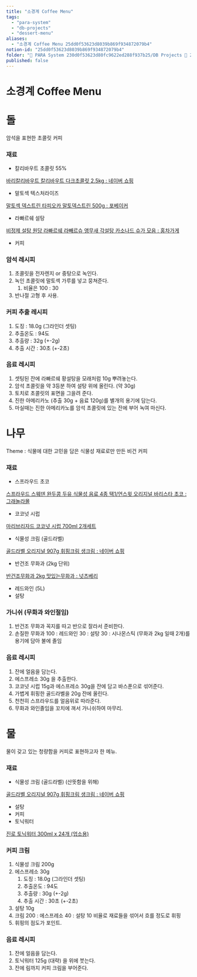 ```yaml
---
title: "소경계 Coffee Menu"
tags:
  - "para-system"
  - "db-projects"
  - "dessert-menu"
aliases:
  - "소경계 Coffee Menu 25dd0f53623d8039b869f934872079b4"
notion-id: "25dd0f53623d8039b869f934872079b4"
folder: "🚀 PARA System 230d0f53623d80fc9622ed288f937b25/DB Projects 🚀 230d0f53623d8153bf62f23dd93ce93f/소경계 프로젝트 1f7d0f53623d80adb89ac5403937e464/Dessert Menu 254d0f53623d801a8e71ef9af376dda7"
published: false
---
```


# 소경계 Coffee Menu

# **돌**

암석을 표현한 초콜릿 커피

### 재료

* 칼리바우트 초콜릿 55%

[바리칼리바우트 칼리바우트 다크초콜릿 2.5kg : 네이버 쇼핑](https://search.shopping.naver.com/catalog/9338117619?cat_id=50002000)

* 말토섹 텍스처라이즈

[말토섹 덱스트린 타피오카 말토덱스트린 500g : 포베이커](https://smartstore.naver.com/4baker/products/6429149432?NaPm=ct%3Dl4w9l9sg%7Cci%3Dafb3c021e691a9d97aa2eb6320ea6a3d02e2a84b%7Ctr%3Dslsl%7Csn%3D456601%7Chk%3D94efa12a80df9e1db011a3d1eb9795f858300a2e)

* 라빠르쉐 설탕

[비정제 설탕 원당 라빠르쉐 라빼르슈 앵무새 각설탕 카소나드 슈가 모음 : 홍차가게](https://smartstore.naver.com/teashop/products/5651414835?NaPm=ct%3Dl4w9nrao%7Cci%3Dcafe685c4a2e1e797361fd810562830c26425752%7Ctr%3Dslsl%7Csn%3D231790%7Chk%3D859d0f339f01ca24dab401262a449bd883ec38ae)

* 커피

### 암석 레시피

1. 초콜릿을 전자렌지 or 중탕으로 녹인다.
2. 녹인 초콜릿에 말토섹 가루를 넣고 뭉쳐준다.
   1. 비율은 100 : 30
3. 반나절 고형 후  사용.

### 커피 추출 레시피

1. 도징 : 18.0g (그라인더 셋팅)
2. 추출온도 : 94도
3. 추출량 : 32g (+-2g)
4. 추출 시간 : 30초 (+-2초)

### 음료 레시피

1. 셋팅된 잔에 라빠르쉐 황설탕을 모래처럼 10g 뿌려놓는다.
2. 암석 초콜릿을 약 3등분 하여 설탕 위에 올린다. (약 30g)
3. 토치로 초콜릿의 표면을 그을려 준다.
4. 진한 아메리카노 (추출 30g + 음료 120g)를 별개의 용기에 담는다.
5. 마실때는 진한 아메리카노를 암석 초콜릿에 있는 잔에 부어 녹여 마신다.

# 나무

Theme : 식물에 대한 고민을 담은 식물성 재료로만 만든 비건 커피

### 재료

* 스프라우드 초코

[스프라우드 스웨덴 완두콩 두유 식물성 음료 4종 택1/언스윗 오리지널 바리스타 초코 : 그래놀라몰](https://smartstore.naver.com/granola/products/5279229988?NaPm=ct%3Dl4w9oqsg%7Cci%3D1a7e06bfaa81bd5f3301727752ebd1885af6c13d%7Ctr%3Dsls%7Csn%3D204192%7Chk%3D8e02ba46b438b9552d842c9e3f3991e484161191)

* 코코넛 시럽

[마리브리자드 코코넛 시럽 700ml 2개세트](https://www.megacoffee.co.kr/goods/goods_view.php?goodsNo=92618)

* 식물성 크림 (골드라벨)

[골드라벨 오리지널 907g 휘핑크림 생크림 : 네이버 쇼핑](https://search.shopping.naver.com/catalog/29184844800?cat_id=50001757)

* 반건조 무화과 (2kg 단위)

[반건조무화과 2kg 맛있는무화과 : 넛츠베리](https://smartstore.naver.com/nutsberry/products/2770779528)

* 레드와인 (5L)
* 설탕

### 가니쉬 (무화과 와인절임)

1. 반건조 무화과 꼭지를 따고 반으로 잘라서 준비한다.
2. 손질한 무화과 100 : 레드와인 30 : 설탕 30 : 시나몬스틱 (무화과 2kg 일때 2개)를 용기에 담아 불에 졸임

### 음료 레시피

1. 잔에 얼음을 담는다.
2. 에스프레소 30g 을 추출한다.
3. 코코넛 시럽 15g과 에스프레소 30g을 잔에 담고 바스푼으로 섞어준다.
4. 가볍게 휘핑한 골드라벨을 20g 잔에 올린다.
5. 천천히 스프라우드를 얼음위로 따라준다.
6. 무화과 와인졸임을 꼬치에 껴서 가니쉬하여 마무리.

# 물

물이 갖고 있는 청량함을 커피로 표현하고자 한 메뉴.

### 재료

* 식물성 크림 (골드라벨) (산뜻함을 위해)

[골드라벨 오리지널 907g 휘핑크림 생크림 : 네이버 쇼핑](https://search.shopping.naver.com/catalog/29184844800?cat_id=50001757)

* 설탕
* 커피
* 토닉워터

[진로 토닉워터 300ml x 24개 (업소용)](https://www.coupang.com/vp/products/6871235169?itemId=16437870889\&vendorItemId=75282257614\&src=1032001\&spec=10305201\&addtag=400\&ctag=6871235169\&lptag=P6871235169\&itime=20230816113301\&pageType=PRODUCT\&pageValue=6871235169\&wPcid=16824803917418981119373\&wRef=cr.shopping.naver.com\&wTime=20230816113301\&redirect=landing\&mcid=43bbf26e9f7543dba48c53cd05ce0a2b\&isAddedCart=)

### 커피 크림

1. 식물성 크림 200g
2. 에스프레소 30g
   1. 도징 : 18.0g (그라인더 셋팅)
   2. 추출온도 : 94도
   3. 추출량 : 30g (+-2g)
   4. 추출 시간 : 30초 (+-2초)
3. 설탕 10g
4. 크림 200 : 에스프레소 40 : 설탕 10 비율로  재료들을 섞어서 흐를 정도로 휘핑
5. 휘핑의 점도가 포인트.

### 음료 레시피

1. 잔에 얼음을 담는다.
2. 토닉워터 125g (대략) 을 위에 붓는다.
3. 잔에 림까지 커피 크림을 부어준다.
